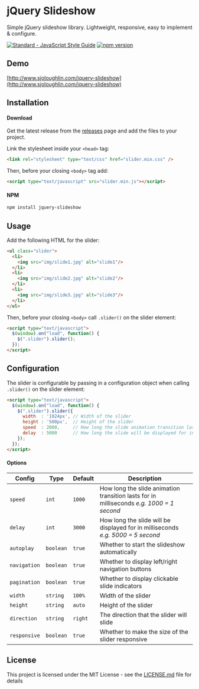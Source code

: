 # jQuery Slideshow

Simple jQuery slideshow library. Lightweight, responsive, easy to implement & configure.

<a href="http://standardjs.com"><img src="https://camo.githubusercontent.com/58fbab8bb63d069c1e4fb3fa37c2899c38ffcd18/68747470733a2f2f696d672e736869656c64732e696f2f62616467652f636f64655f7374796c652d7374616e646172642d627269676874677265656e2e737667" alt="Standard - JavaScript Style Guide" data-canonical-src="https://img.shields.io/badge/code_style-standard-brightgreen.svg" style="max-width:100%;"></a> [![npm version](https://badge.fury.io/js/jquery-slideshow.svg)](https://badge.fury.io/js/jquery-slideshow)

## Demo

[http://www.sjoloughlin.com/jquery-slideshow](http://www.sjoloughlin.com/jquery-slideshow)

## Installation

#### Download

Get the latest release from the [releases](https://github.com/sjoloughlin/jquery-slideshow/releases) page and add the files to your project.

Link the stylesheet inside your ```<head>``` tag:
```html
<link rel="stylesheet" type="text/css" href="slider.min.css" />
```
Then, before your closing ```<body>``` tag add:

```html
<script type="text/javascript" src="slider.min.js"></script>
```

#### NPM

```sh
npm install jquery-slideshow
```

## Usage

Add the following HTML for the slider:

```html
<ul class="slider">
  <li>
    <img src="img/slide1.jpg" alt="slide1"/>
  </li>
  <li>
    <img src="img/slide2.jpg" alt="slide2"/>
  </li>
  <li>
    <img src="img/slide3.jpg" alt="slide3"/>
  </li>
</ul>
```

Then, before your closing ```<body>``` call ```.slider()``` on the slider element:

```html
<script type="text/javascript">
  $(window).on("load", function() {
    $(".slider").slider();
  });
</script>
```

## Configuration

The slider is configurable by passing in a configuration object when calling ```.slider()``` on the slider element:
```html
<script type="text/javascript">
  $(window).on("load", function() {
    $(".slider").slider({
      width  : '1024px', // Width of the slider
      height : '500px',  // Height of the slider
      speed  : 2000,     // How long the slide animation transition lasts for in millisecond
      delay  : 5000      // How long the slide will be displayed for in milliseconds
    });
  });
</script>
```

#### Options

| Config | Type | Default |  Description |
|--------|------|---------|--------------|
|`speed`|`int`|`1000`|How long the slide animation transition lasts for in milliseconds *e.g. 1000 = 1 second*|
|`delay`|`int`|`3000`|How long the slide will be displayed for in milliseconds *e.g. 5000 = 5 second*|
|`autoplay`|`boolean`|`true`|Whether to start the slideshow automatically|
|`navigation`|`boolean`|`true`|Whether to display left/right navigation buttons|
|`pagination`|`boolean`|`true`|Whether to display clickable slide indicators|
|`width`|`string`|`100%`|Width of the slider|
|`height`|`string`|`auto`|Height of the slider|
|`direction`|`string`|`right`|The direction that the slider will slide|
|`responsive`|`boolean`|`true`|Whether to make the size of the slider responsive|

## License

This project is licensed under the MIT License - see the [LICENSE.md](LICENSE.md) file for details
